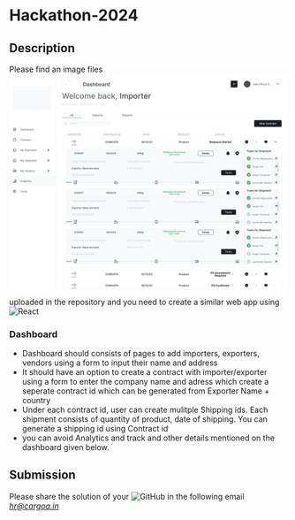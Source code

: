 # Hackathon-2024

## Description 
Please find an image files ![Dashboard](https://github.com/cargoa-in/Hackathon-2024/blob/e75b15b74769e553b2142853164559a12fb66f43/Dashboard.png) uploaded in the repository and you need to create a similar web app using ![React](https://img.shields.io/badge/react-%2320232a.svg?style=for-the-badge&logo=react&logoColor=%2361DAFB) 
### Dashboard
- Dashboard should consists of pages to add importers, exporters, vendors using a form to input their name and address
- It should have an option to create a contract with importer/exporter using a form to enter the company name and adress which create a seperate contract id which can be generated from Exporter Name + country 
- Under each contract id, user can create mulitple Shipping ids. Each shipment consists of quantity of product, date of shipping. You can generate a shipping id using Contract id
- you can avoid Analytics and track and other details mentioned on the dashboard given below.

## Submission
Please share the solution of your ![GitHub](https://img.shields.io/badge/github-%23121011.svg?style=for-the-badge&logo=github&logoColor=white) in the following email *hr@cargoa.in*
